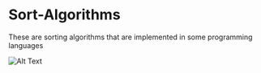# Sort-Algorithms
These are sorting algorithms that are implemented in some programming languages

![Alt Text](https://i.stack.imgur.com/DYIRO.gif)
